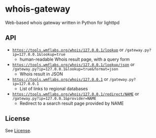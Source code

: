 # whois-gateway

Web-based whois gateway written in Python for lighttpd

## API

* <code>https://tools.wmflabs.org/whois/127.0.0.1/lookup</code> or <code>/gateway.py?ip=127.0.0.1&lookup=true</code>
  * human-readable Whois result page, with a query form
* <code>https://tools.wmflabs.org/whois/127.0.0.1/lookup/json</code> or <code>/gateway.py?ip=127.0.0.1&lookup=true&format=json</code>
  * Whois result in JSON
* <code>https://tools.wmflabs.org/whois/127.0.0.1</code> or <code>/gateway.py?ip=127.0.0.1</code>
  * List of links to regional databases
* <code>https://tools.wmflabs.org/whois/127.0.0.1/redirect/NAME</code> or <code>/gateway.py?ip=127.0.0.1&provider=NAME</code>
  * Redirect to a search result page provided by NAME

## License

See [License](https://github.com/whym/whois-gateway/blob/master/LICENSE.md).

